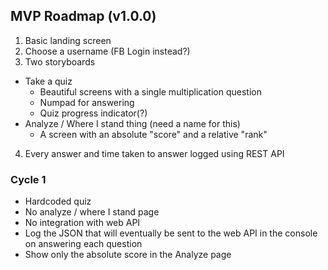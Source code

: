 ## MVP Roadmap (v1.0.0)
1. Basic landing screen
2. Choose a username (FB Login instead?)
3. Two storyboards
  - Take a quiz
    - Beautiful screens with a single multiplication question
    - Numpad for answering
    - Quiz progress indicator(?)
  - Analyze / Where I stand thing (need a name for this)
    - A screen with an absolute "score" and a relative "rank"
4. Every answer and time taken to answer logged using REST API

### Cycle 1
- Hardcoded quiz
- No analyze / where I stand page
- No integration with web API
- Log the JSON that will eventually be sent to the web API in the console on answering each question
- Show only the absolute score in the Analyze page
